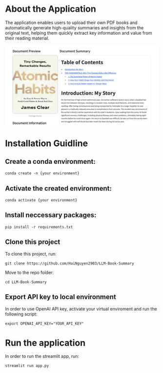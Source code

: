 # About the Application
The application enables users to upload their own PDF books and automatically generate high-quality summaries and insights from the original text, helping them quickly extract key information and value from their reading material.

![My Image](images/demo_1.png)

# Installation Guidline

## Create a conda environment:
```
conda create -n {your environment}
```

## Activate the created environment:
```
conda activate {your environment}
```

## Install neccessary packages:
```
pip install -r requirements.txt
```

## Clone this project
To clone this project, run:
```
git clone https://github.com/HaiNguyen2903/LLM-Book-Summary
```

Move to the repo folder:
```
cd LLM-Book-Summary
```

## Export API key to local environment
In order to use OpenAI API key, activate your virtual enviroment and run the following script:
```
export OPENAI_API_KEY="YOUR_API_KEY"
```

# Run the application
In order to run the streamlit app, run:
```
streamlit run app.py
```